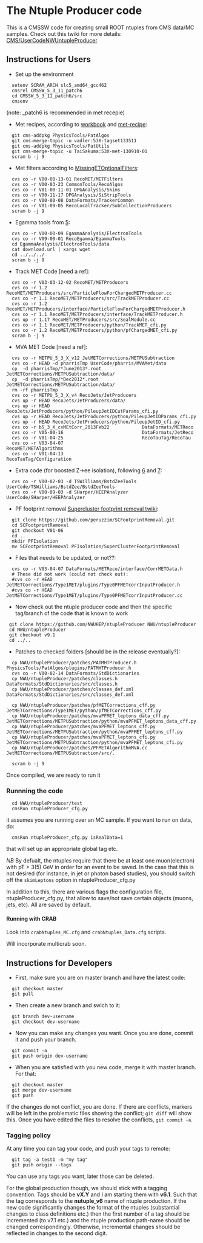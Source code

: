 The Ntuple Producer code
========================
This is a CMSSW code for creating small ROOT ntuples from CMS data/MC samples.
Check out this twiki for more details: [CMS/UserCodeNWUntupleProducer][1]

Instructions for Users
---------------------
 * Set up the environment
```
  setenv SCRAM_ARCH slc5_amd64_gcc462
  cmsrel CMSSW_5_3_11_patch6
  cd CMSSW_5_3_11_patch6/src
  cmsenv
```
(note: _patch6 is recommended in met recepie)

 * Met recipes, according to [workbook][2] and [met-recipe][3]:
```
  git cms-addpkg PhysicsTools/PatAlgos
  git cms-merge-topic -u vadler:53X-tagset133511
  git cms-addpkg PhysicsTools/PatUtils
  git cms-merge-topic -u TaiSakuma:53X-met-130910-01
  scram b -j 9
```
 
 * Met filters according to [MissingETOptionalFilters][4]:
```
  cvs co -r V00-00-13-01 RecoMET/METFilters
  cvs co -r V00-03-23 CommonTools/RecoAlgos
  cvs co -r V01-00-11-01 DPGAnalysis/Skims
  cvs co -r V00-11-17 DPGAnalysis/SiStripTools
  cvs co -r V00-00-08 DataFormats/TrackerCommon
  cvs co -r V01-09-05 RecoLocalTracker/SubCollectionProducers
  scram b -j 9
```

 * Egamma tools from [5]:
```
  cvs co -r V00-00-09 EgammaAnalysis/ElectronTools
  cvs co -r V09-00-01 RecoEgamma/EgammaTools
  cd EgammaAnalysis/ElectronTools/data
  cat download.url | xargs wget
  cd ../../../
  scram b -j 9
```

 * Track MET Code [need a ref]:
```
  cvs co -r V03-03-12-02 RecoMET/METProducers
  cvs co -r 1.2 RecoMET/METProducers/src/ParticleFlowForChargedMETProducer.cc
  cvs co -r 1.1 RecoMET/METProducers/src/TrackMETProducer.cc
  cvs co -r 1.2 RecoMET/METProducers/interface/ParticleFlowForChargedMETProducer.h
  cvs co -r 1.1 RecoMET/METProducers/interface/TrackMETProducer.h
  cvs up -r 1.17 RecoMET/METProducers/src/SealModule.cc
  cvs co -r 1.1 RecoMET/METProducers/python/TrackMET_cfi.py
  cvs co -r 1.2 RecoMET/METProducers/python/pfChargedMET_cfi.py
  scram b -j 9
```


 * MVA MET Code [need a ref]:
```
  cvs co -r METPU_5_3_X_v12 JetMETCorrections/METPUSubtraction
  cvs co -r HEAD -d pharrisTmp UserCode/pharris/MVAMet/data
  cp  -d pharrisTmp/*June2013*.root           JetMETCorrections/METPUSubtraction/data/
  cp  -d pharrisTmp/*Dec2012*.root           JetMETCorrections/METPUSubtraction/data/
  rm -rf pharrisTmp
  cvs co -r METPU_5_3_X_v4 RecoJets/JetProducers
  cvs up -r HEAD RecoJets/JetProducers/data/
  cvs up -r HEAD RecoJets/JetProducers/python/PileupJetIDCutParams_cfi.py                     
  cvs up -r HEAD RecoJets/JetProducers/python/PileupJetIDParams_cfi.py                     
  cvs up -r HEAD RecoJets/JetProducers/python/PileupJetID_cfi.py     
  cvs co -r b5_3_X_cvMEtCorr_2013Feb22            DataFormats/METReco
  cvs co -r V05-00-16                             DataFormats/JetReco
  cvs co -r V01-04-25                             RecoTauTag/RecoTau 
  cvs co -r V03-04-07                             RecoMET/METAlgorithms
  cvs co -r V01-04-13                             RecoTauTag/Configuration
```

 * Extra code (for boosted Z->ee isolation), following [6] and [7]:
```
  cvs co -r V00-02-03 -d TSWilliams/BstdZeeTools  UserCode/TSWilliams/BstdZee/BstdZeeTools
  cvs co -r V00-09-03 -d SHarper/HEEPAnalyzer UserCode/SHarper/HEEPAnalyzer 
```

 * PF footprint removal [Supercluster footprint removal twiki][8]:
```
  git clone https://github.com/peruzzim/SCFootprintRemoval.git
  cd SCFootprintRemoval
  git checkout V01-06
  cd ..
  mkdir PFIsolation
  mv SCFootprintRemoval PFIsolation/SuperClusterFootprintRemoval
```

 * Files that needs to be updated, or not??:
```
  cvs co -r V03-04-07 DataFormats/METReco/interface/CorrMETData.h
  # These did not work (could not check out):
  #cvs co -r HEAD JetMETCorrections/Type1MET/plugins/Type0PFMETcorrInputProducer.h
  #cvs co -r HEAD JetMETCorrections/Type1MET/plugins/Type0PFMETcorrInputProducer.cc
```

 * Now check out the ntuple producer code and then the specific tag/branch of the code that is known to work
```
 git clone https://github.com/NWUHEP/ntupleProducer NWU/ntupleProducer
 cd NWU/ntupleProducer
 git checkout v9.1
 cd ../..
```

 * Patches to checked folders [should be in the release eventually?]:
```
  cp NWU/ntupleProducer/patches/PATMHTProducer.h PhysicsTools/PatAlgos/plugins/PATMHTProducer.h
  cvs co -r V00-02-14 DataFormats/StdDictionaries
  cp NWU/ntupleProducer/patches/classes.h DataFormats/StdDictionaries/src/classes.h
  cp NWU/ntupleProducer/patches/classes_def.xml DataFormats/StdDictionaries/src/classes_def.xml

  cp NWU/ntupleProducer/patches/pfMETCorrections_cff.py JetMETCorrections/Type1MET/python/pfMETCorrections_cff.py
  cp NWU/ntupleProducer/patches/mvaPFMET_leptons_data_cff.py JetMETCorrections/METPUSubtraction/python/mvaPFMET_leptons_data_cff.py
  cp NWU/ntupleProducer/patches/mvaPFMET_leptons_cff.py JetMETCorrections/METPUSubtraction/python/mvaPFMET_leptons_cff.py
  cp NWU/ntupleProducer/patches/mvaPFMET_leptons_cfi.py JetMETCorrections/METPUSubtraction/python/mvaPFMET_leptons_cfi.py
  cp NWU/ntupleProducer/patches/PFMETAlgorithmMVA.cc JetMETCorrections/METPUSubtraction/src/. 

  scram b -j 9
```

Once compiled, we are ready to run it
### Runnning the code
```
  cd NWU/ntupleProducer/test
  cmsRun ntupleProducer_cfg.py
```
it assumes you are running over an MC sample. If you want to run on data, do:
```
  cmsRun ntupleProducer_cfg.py isRealData=1
``` 
that will set up an appropriate global tag etc.

*NB* 
By defualt, the ntuples require that there be at least one muon(electron) with pT > 3(5) GeV in order for an event to be saved. 
In the case that this is not desired (for instance, in jet or photon based studies), 
you should switch off the ```skimLeptons``` option in ntupleProducer_cfg.py

In addition to this, there are various flags the configuration file, ntupleProducer_cfg.py, that allow to save/not save certain objects (muons, jets, etc). All are saved by default.  

#### Running with CRAB
Look into ```crabNtuples_MC.cfg``` and ```crabNtuples_Data.cfg``` scripts.

Will incorporate multicrab soon.

Instructions for Developers
--------------------------

 * First, make sure you are on master branch and have the latest code:
```
  git checkout master
  git pull
```

 * Then create a new branch and swich to it:
```
  git branch dev-username
  git checkout dev-username
```

 * Now you can make any changes you want. Once you are done, commit it and push your branch.
```
  git commit -a
  git push origin dev-username
```

 * When you are satisfied with you new code, merge it with master branch. For that:
```
  git checkout master
  git merge dev-username
  git push
```

If the changes do not conflict, you are done. 
If there are conflicts, markers will be left in the problematic files showing the conflict; `git diff` will show this. 
Once you have edited the files to resolve the conflicts, `git commit -a`.
 
### Tagging policy
At any time you can tag your code, and push your tags to remote:
```
  git tag -a test1 -m "my tag"
  git push origin --tags
```
You can use any tags you want, later those can be deleted.

For the global production though, we should stick with a tagging convention.
Tags should be **vX.Y** and I am starting them with **v6.1**. Such that the tag corresponds to the **nutuple_v6** name 
of ntuple production. 
If the new code significantly changes the format of the ntuples (substantial changes to class definitions etc.) then the first number of a tag should be incremented 
(to v7.1 etc.) and the ntuple production path-name should be changed correspondingly.  Otherwise, incremental changes should be reflected in changes to the second digit.


[1]: https://twiki.cern.ch/twiki/bin/view/CMS/UserCodeNWUntupleProducer
[2]: https://twiki.cern.ch/twiki/bin/view/CMSPublic/WorkBookMetAnalysis
[3]: https://twiki.cern.ch/twiki/bin/view/CMSPublic/SWGuideMETRecipe53X
[4]: https://twiki.cern.ch/twiki/bin/view/CMS/MissingETOptionalFilters
[5]: https://twiki.cern.ch/twiki/bin/view/CMS/MultivariateElectronIdentification
[6]: https://twiki.cern.ch/twiki/bin/viewauth/CMS/BoostedZToEEModIso
[7]: https://twiki.cern.ch/twiki/bin/view/CMS/HEEPSelector
[8]: https://twiki.cern.ch/twiki/bin/viewauth/CMS/SuperClusterFootprintRemoval
